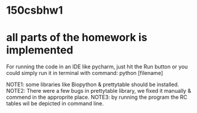 # 150csbhw1
# all parts of the homework is implemented
For running the code in an IDE like pycharm, just hit the Run button or you could simply run it
in terminal with command: python [filename]

NOTE1: some libraries like Biopython & prettytable should be installed.
NOTE2: There were a few bugs in prettytable library, we fixed it manually & commend in 
the approprite place.
NOTE3: by running the program the RC tables wil be depicted in command line.

